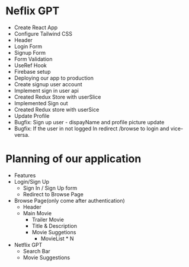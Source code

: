 # Neflix GPT

- Create React App
- Configure Tailwind CSS
- Header
- Login Form
- Signup Form
- Form Validation
- UseRef Hook
- Firebase setup
- Deploying our app to production
- Create signup user account
- Implement sign in user api
- Created Redux Store with userSlice
- Implemented Sign out
- Created Redux store with userSice
- Update Profile
- Bugfix: Sign up user - dispayName and profile picture update
- Bugfix: If the user in not logged In redirect /browse to login and vice-versa.

# Planning of our application

- Features
- Login/Sign Up
  - Sign In / Sign Up form
  - Redirect to Browse Page
- Browse Page(only come after authentication)
  - Header
  - Main Movie
    - Trailer Movie
    - Title & Description
    - Movie Suggetions
      - MovieList \* N
- Netflix GPT
  - Search Bar
  - Movie Suggestions
